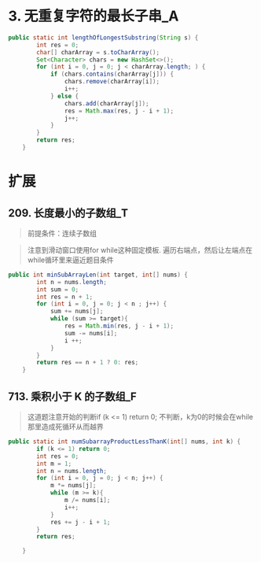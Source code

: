 # 3. 无重复字符的最长子串_A
```java
public static int lengthOfLongestSubstring(String s) {
        int res = 0;
        char[] charArray = s.toCharArray();
        Set<Character> chars = new HashSet<>();
        for (int i = 0, j = 0; j < charArray.length; ) {
            if (chars.contains(charArray[j])) {
                chars.remove(charArray[i]);
                i++;
            } else {
                chars.add(charArray[j]);
                res = Math.max(res, j - i + 1);
                j++;
            }
        }
        return res;
    }
```
# 扩展
## 209. 长度最小的子数组_T
> 前提条件：连续子数组

> 注意到滑动窗口使用for  while这种固定模板. 遍历右端点，然后让左端点在while循环里来逼近题目条件
```java
public int minSubArrayLen(int target, int[] nums) {
        int n = nums.length;
        int sum = 0;
        int res = n + 1;
        for (int i = 0, j = 0; j < n ; j++) {
            sum += nums[j];
            while (sum >= target){
                res = Math.min(res, j - i + 1);
                sum -= nums[i];
                i ++;
            }
        }
        return res == n + 1 ? 0: res;
    }
```
## 713. 乘积小于 K 的子数组_F
> 这道题注意开始的判断if (k <= 1) return 0; 不判断，k为0的时候会在while那里造成死循环从而越界
```java
public static int numSubarrayProductLessThanK(int[] nums, int k) {
        if (k <= 1) return 0;
        int res = 0;
        int m = 1;
        int n = nums.length;
        for (int i = 0, j = 0; j < n; j++) {
            m *= nums[j];
            while (m >= k){
                m /= nums[i];
                i++;
            }
            res += j - i + 1;
        }
        return res;

    }
```